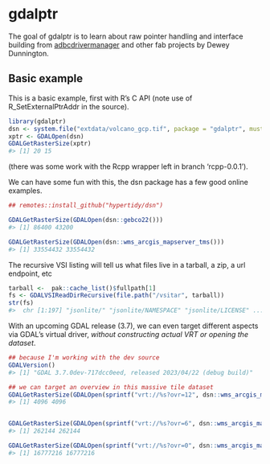 
<!-- README.md is generated from README.Rmd. Please edit that file -->

# gdalptr

<!-- badges: start -->
<!-- badges: end -->

The goal of gdalptr is to learn about raw pointer handling and interface
building from [adbcdrivermanager](https://github.com/paleolimbot/radbc/)
and other fab projects by Dewey Dunnington.

## Basic example

This is a basic example, first with R’s C API (note use of
R_SetExternalPtrAddr in the source).

``` r
library(gdalptr)
dsn <- system.file("extdata/volcano_gcp.tif", package = "gdalptr", mustWork  = TRUE)
xptr <- GDALOpen(dsn)
GDALGetRasterSize(xptr)  
#> [1] 20 15
```

(there was some work with the Rcpp wrapper left in branch ‘rcpp-0.0.1’).

We can have some fun with this, the dsn package has a few good online
examples.

``` r
## remotes::install_github("hypertidy/dsn")

GDALGetRasterSize(GDALOpen(dsn::gebco22()))
#> [1] 86400 43200

GDALGetRasterSize(GDALOpen(dsn::wms_arcgis_mapserver_tms()))
#> [1] 33554432 33554432
```

The recursive VSI listing will tell us what files live in a tarball, a
zip, a url endpoint, etc

``` r
tarball <-  pak::cache_list()$fullpath[1]
fs <- GDALVSIReadDirRecursive(file.path("/vsitar", tarball))
str(fs)
#>  chr [1:197] "jsonlite/" "jsonlite/NAMESPACE" "jsonlite/LICENSE" ...
```

With an upcoming GDAL release (3.7), we can even target different
aspects via GDAL’s virtual driver, *without constructing actual VRT or
opening the dataset*.

``` r
## because I'm working with the dev source
GDALVersion()
#> [1] "GDAL 3.7.0dev-717dcc0eed, released 2023/04/22 (debug build)"

## we can target an overview in this massive tile dataset
GDALGetRasterSize(GDALOpen(sprintf("vrt://%s?ovr=12", dsn::wms_arcgis_mapserver_tms())))
#> [1] 4096 4096


GDALGetRasterSize(GDALOpen(sprintf("vrt://%s?ovr=6", dsn::wms_arcgis_mapserver_tms())))
#> [1] 262144 262144

GDALGetRasterSize(GDALOpen(sprintf("vrt://%s?ovr=0", dsn::wms_arcgis_mapserver_tms())))
#> [1] 16777216 16777216
```

